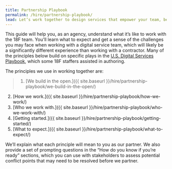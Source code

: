 ```yaml
---
title: Partnership Playbook
permalink: /hire/partnership-playbook/
lead: Let’s work together to design services that empower your team, better serve the public, and tackle the big problems facing your agency.
---
```


This guide will help you, as an agency, understand what it’s like to work with the 18F team. You'll learn what to expect and get a sense of the challenges you may face when working with a digital service team, which will likely be a significantly different experience than working with a contractor. Many of the principles below build on specific plays in the [U.S. Digital Services Playbook](https://playbook.cio.gov), which some 18F staffers assisted in authoring.

The principles we use in working together are:

>1. [We build in the open.]({{ site.baseurl }}/hire/partnership-playbook/we-build-in-the-open/)
2. [How we work.]({{ site.baseurl }}/hire/partnership-playbook/how-we-work/)
3. [Who we work with.]({{ site.baseurl }}/hire/partnership-playbook/who-we-work-with/)
4. [Getting started.]({{ site.baseurl }}/hire/partnership-playbook/getting-started/)
5. [What to expect.]({{ site.baseurl }}/hire/partnership-playbook/what-to-expect/)

We’ll explain what each principle will mean to you as our partner. We also provide a set of prompting questions in the “How do you know if you’re ready” sections, which you can use with stakeholders to assess potential conflict points that may need to be resolved before we partner.
